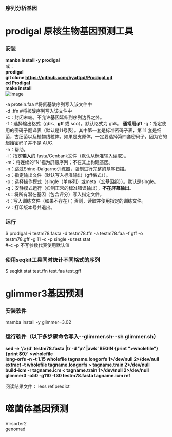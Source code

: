### 序列分析基因  
# prodigal 原核生物基因预测工具  
### 安装  
**manba install -y prodigal**  
或：  
**prodigal  
 git clone https://github.com/hyattpd/Prodigal.git  
 cd Prodigal  
 make install**  
![image](https://github.com/user-attachments/assets/c5637ced-e2ad-4e36-ab81-103de83a5ac6)  

-a protein.faa  #将氨基酸序列写入该文件中  
-d .ffn  #将核酸序列写入该文件中   
-c：封闭末端。不允许基因延伸到序列边界之外。  
-f：选择输出格式（gbk、**gff** 或 sco）。默认格式为 gbk。  **通常用gff**
-g：指定使用的密码子翻译表（默认是11号表）。其中第一套是标准密码子表，第 11 套是细菌，古细菌以及植物线粒体。如果是支原体，一定要选择第四套密码子，因为它的起始密码子并不是 AUG.        
-h：帮助。  
-i：指定**输入**的.fasta/Genbank文件（默认从标准输入读取）。  
-m：将连续的“N”视为屏蔽序列；不在其上构建基因。  
-n：跳过Shine-Dalgarno训练器，强制进行完整的基序扫描。  
-o：指定输出文件（默认写入标准输出（gff格式））。  
-p：选择操作模式（single（单序列）或meta（宏基因组））。默认是single。  
-q：安静模式运行（抑制正常的标准错误输出），**不在屏幕输出**。  
-s：将所有潜在基因（包含评分）写入指定文件。  
-t：写入训练文件（如果不存在）；否则，读取并使用指定的训练文件。  
-v：打印版本号并退出。    


    
### 运行  
$ prodigal -i testm78.fasta -d testm78.ffn -a testm78.faa -f gff -o testm78.gff -g 11 -c  -p single -s test.stat  
#-c -p 不写参数代表使用默认值

### 使用seqkit工具同时统计不同格式的序列  
$ seqkit stat test.ffn test.faa test.gff  

# glimmer3基因预测  
### 安装软件  
mamba install -y  glimmer=3.02  
### 运行软件（以下多步骤命令写入--glimmer.sh--sh glimmer.sh）   
**sed -e '/>/d' testm78.fasta |tr -d '\n' |awk 'BEGIN {print ">wholefile"}{print $0}' >wholefile  
long-orfs -n -t 1.15 wholefile tagname.longorfs  1>/dev/null 2>/dev/null  
extract -t wholefile tagname.longorfs > tagname.train  2>/dev/null  
build-icm  -r tagname.icm < tagname.train 1>/dev/null 2>/dev/null  
glimmer3 -o50 -g110 -t30 testm78.fasta tagname.icm ref**   

阅读结果文件： less ref.predict


# 噬菌体基因预测
Virsorter2  
genomad  







